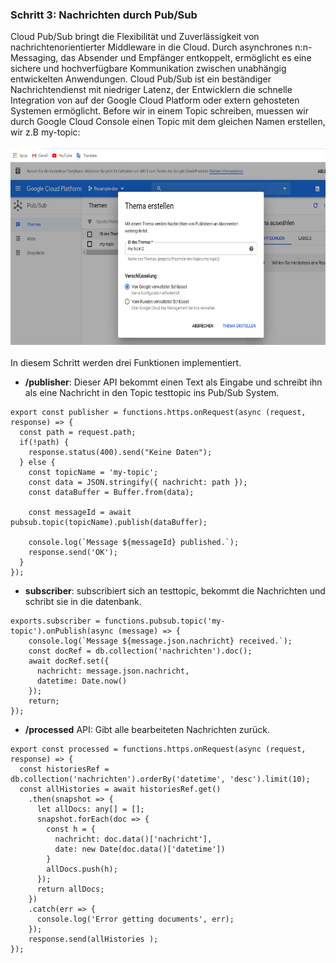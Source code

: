 ### Schritt 3: Nachrichten durch  Pub/Sub
Cloud Pub/Sub bringt die Flexibilität und Zuverlässigkeit von nachrichtenorientierter Middleware in die Cloud. Durch asynchrones n:n-Messaging, das Absender und Empfänger entkoppelt, ermöglicht es eine sichere und hochverfügbare Kommunikation zwischen unabhängig entwickelten Anwendungen. Cloud Pub/Sub ist ein beständiger Nachrichtendienst mit niedriger Latenz, der Entwicklern die schnelle Integration von auf der Google Cloud Platform oder extern gehosteten Systemen ermöglicht.
Before wir in einem Topic schreiben, muessen wir durch Google Cloud Console einen Topic mit dem gleichen Namen erstellen, wir z.B my-topic:
<br/>
<br/>
<img src="./images/pubsub-newtopic.png" width="700" height="315" />
<br/>
<br/>
In diesem Schritt werden drei Funktionen implementiert.
- **/publisher**: Dieser API bekommt einen Text als Eingabe und schreibt ihn als eine Nachricht in den Topic testtopic ins Pub/Sub System.
```
export const publisher = functions.https.onRequest(async (request, response) => {
  const path = request.path;
  if(!path) {
    response.status(400).send("Keine Daten");
  } else {
    const topicName = 'my-topic';
    const data = JSON.stringify({ nachricht: path });
    const dataBuffer = Buffer.from(data);

    const messageId = await pubsub.topic(topicName).publish(dataBuffer);

    console.log(`Message ${messageId} published.`);
    response.send('OK');
  }
});
```
- **subscriber**: subscribiert sich an testtopic, bekommt die Nachrichten und schribt sie in die datenbank.
```
exports.subscriber = functions.pubsub.topic('my-topic').onPublish(async (message) => {
    console.log(`Message ${message.json.nachricht} received.`);
    const docRef = db.collection('nachrichten').doc();
    await docRef.set({
      nachricht: message.json.nachricht,
      datetime: Date.now()
    });
    return;
});
```
- **/processed** API: Gibt alle bearbeiteten Nachrichten zurück.
```
export const processed = functions.https.onRequest(async (request, response) => {
  const historiesRef = db.collection('nachrichten').orderBy('datetime', 'desc').limit(10);
  const allHistories = await historiesRef.get()
    .then(snapshot => {
      let allDocs: any[] = [];
      snapshot.forEach(doc => {
        const h = {
          nachricht: doc.data()['nachricht'],
          date: new Date(doc.data()['datetime'])
        }
        allDocs.push(h);
      });
      return allDocs;
    })
    .catch(err => {
      console.log('Error getting documents', err);
    });
    response.send(allHistories );
});
```
